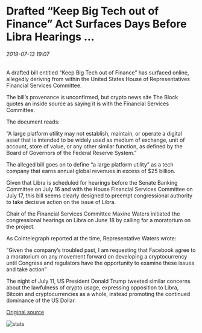 # Drafted “Keep Big Tech out of Finance” Act Surfaces Days Before Libra Hearings ...

###### 2019-07-13 19:07

A drafted bill entitled “Keep Big Tech out of Finance” has surfaced online, allegedly deriving from within the United States House of Representatives Financial Services Committee.

The bill’s provenance is unconfirmed, but crypto news site The Block quotes an inside source as saying it is with the Financial Services Committee.

The document reads:

“A large platform utility may not establish, maintain, or operate a digital asset that is intended to be widely used as medium of exchange, unit of account, store of value, or any other similar function, as defined by the Board of Governors of the Federal Reserve System.”

The alleged bill goes on to define “a large platform utility” as a tech company that earns annual global revenues in excess of $25 billion.

Given that Libra is scheduled for hearings before the Senate Banking Committee on July 16 and with the House Financial Services Committee on July 17, this bill seems clearly designed to preempt congressional authority to take decisive action on the issue of Libra.

Chair of the Financial Services Committee Maxine Waters initiated the congressional hearings on Libra on June 18 by calling for a moratorium on the project.

As Cointelegraph reported at the time, Representative Waters wrote:

 “Given the company’s troubled past, I am requesting that Facebook agree to a moratorium on any movement forward on developing a cryptocurrency until Congress and regulators have the opportunity to examine these issues and take action”

The night of July 11, US President Donald Trump tweeted similar concerns about the lawfulness of crypto usage, expressing opposition to Libra, Bitcoin and cryptocurrencies as a whole, instead promoting the continued dominance of the US Dollar.

[Original source](https://cointelegraph.com/news/drafted-keep-big-tech-out-of-finance-act-surfaces-days-before-libra-hearings)

![stats](https://c.statcounter.com/11760860/0/a89fa40b/1/ "stats")